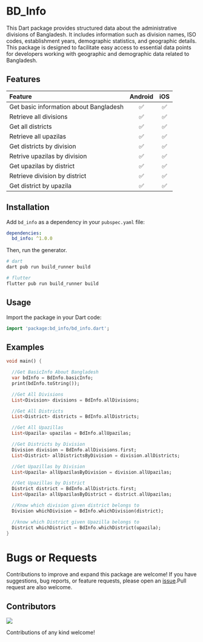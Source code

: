 # BD_Info

This Dart package provides structured data about the administrative divisions of Bangladesh. It includes information such as division names, ISO codes, establishment years, demographic statistics, and geographic details. This package is designed to facilitate easy access to essential data points for developers working with geographic and demographic data related to Bangladesh.

## Features

| Feature                                   | Android |  iOS  |
| :---------------------------------------- | :-----: | :---: |
| Get basic information about Bangladesh    |   ✅    |  ✅   |
| Retrieve all divisions                    |   ✅    |  ✅   |
| Get all districts                         |   ✅    |  ✅   |
| Retrieve all upazilas                     |   ✅    |  ✅   |
| Get districts by division                 |   ✅    |  ✅   |
| Retrive upazilas by division              |   ✅    |  ✅   |
| Get upazilas by district                  |   ✅    |  ✅   |
| Retrieve division by district             |   ✅    |  ✅   |
| Get district by upazila                   |   ✅    |  ✅   |


## Installation

Add `bd_info` as a dependency in your `pubspec.yaml` file:

```yaml
dependencies:
  bd_info: ^1.0.0
```

Then, run the generator.

```sh
# dart
dart pub run build_runner build

# flutter	
flutter pub run build_runner build
```

## Usage

Import the package in your Dart code:

```dart
import 'package:bd_info/bd_info.dart';
```
## Examples

```dart
void main() {

  //Get BasicInfo About Bangladesh
  var bdInfo = BdInfo.basicInfo;
  print(bdInfo.toString());

  //Get All Divisions
  List<Division> divisions = BdInfo.allDivisions;

  //Get All Districts
  List<District> districts = BdInfo.allDistricts;

  //Get All Upazillas
  List<Upazila> upazilas = BdInfo.allUpazilas;

  //Get Districts by Division
  Division division = BdInfo.allDivisions.first;
  List<District> allDistrictsByDivision = division.allDistricts;

  //Get Upazillas by Division
  List<Upazila> allUpazilasByDivision = division.allUpazilas;

  //Get Upazillas by District
  District district = BdInfo.allDistricts.first;
  List<Upazila> allUpazilasByDistrict = district.allUpazilas;

  //Know which division given district belongs to
  Division whichDivision = BdInfo.whichDivision(district);

  //know which District given Upazilla belongs to
  District whichDistrict = BdInfo.whichDistrict(upazila);
}
```

# Bugs or Requests
Contributions to improve and expand this package are welcome! If you have suggestions, bug reports, or feature requests, please open an [issue](https://github.com/Khalidhassan3011/bd_info).Pull request are also welcome.

## Contributors 

<a href="https://github.com/Khalidhassan3011/bd_info/graphs/contributors"><img src="https://avatars.githubusercontent.com/u/126274619?s=400&u=616ca9dc589c272ad73af9d4f67b41c364fa876c&v=4" /></a>

Contributions of any kind welcome!
